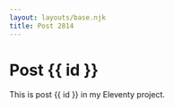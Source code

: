 ```yaml
---
layout: layouts/base.njk
title: Post 2814
---
```


# Post {{ id }}

This is post {{ id }} in my Eleventy project.
